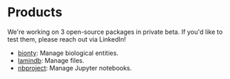 # Products

We're working on 3 open-source packages in private beta. If you'd like to test them, please reach out via LinkedIn!

- [bionty](/bionty/): Manage biological entities.
- [lamindb](/lamindb/): Manage files.
- [nbproject](/nbproject/): Manage Jupyter notebooks.
